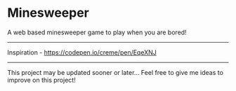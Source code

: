 # Minesweeper

A web based minesweeper game to play when you are bored!

---

Inspiration - https://codepen.io/creme/pen/EqeXNJ

---

This project may be updated sooner or later... Feel free to give me ideas to improve on this project!
